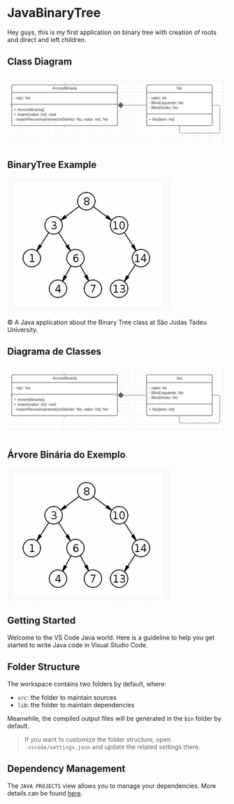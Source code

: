 # JavaBinaryTree
Hey guys, 
this is my first application on binary tree with creation of roots and direct and left children.

## Class Diagram
<img src="documentation/images/diagramaDeClasses.png">

## BinaryTree Example
<img src="documentation/images/arvoreBinariaExemplo.png">


©️ A Java application about the Binary Tree class at São Judas Tadeu University.

## Diagrama de Classes
<img src="documentation/images/diagramaDeClasses.png">


## Árvore Binária do Exemplo
<img src="documentation/images/arvoreBinariaExemplo.png">

## Getting Started

Welcome to the VS Code Java world. Here is a guideline to help you get started to write Java code in Visual Studio Code.

## Folder Structure

The workspace contains two folders by default, where:

- `src`: the folder to maintain sources
- `lib`: the folder to maintain dependencies

Meanwhile, the compiled output files will be generated in the `bin` folder by default.

> If you want to customize the folder structure, open `.vscode/settings.json` and update the related settings there.

## Dependency Management

The `JAVA PROJECTS` view allows you to manage your dependencies. More details can be found [here](https://github.com/microsoft/vscode-java-dependency#manage-dependencies).
